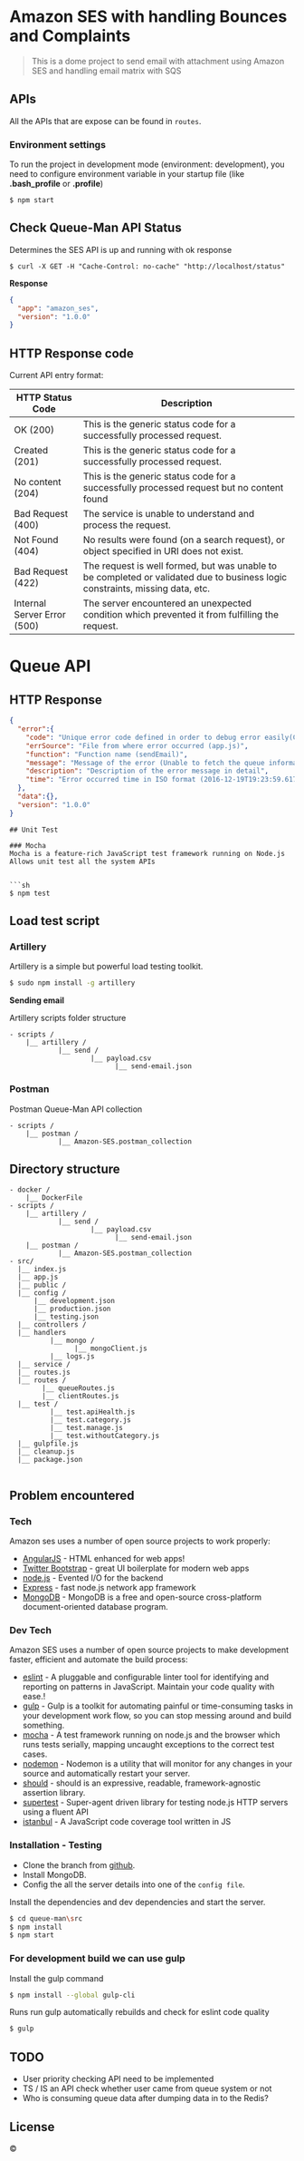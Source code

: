 # Amazon SES with handling Bounces and Complaints 

> This is a dome project to send email with attachment using Amazon SES and handling email matrix with SQS 

## APIs
All the APIs that are expose can be found in `routes`.

### Environment settings

To run the project in development mode (environment: development), you need to configure environment variable in your startup file (like **.bash_profile** or **.profile**)

```
$ npm start
```

## Check Queue-Man API Status
Determines the SES API is up and running with ok response


```curl
$ curl -X GET -H "Cache-Control: no-cache" "http://localhost/status"
```
**Response**

```json
{
  "app": "amazon_ses",
  "version": "1.0.0"
}
```

## HTTP Response code

Current API entry format:

| HTTP Status Code | Description |
| --- | --- |
| OK (200) | This is the generic status code for a successfully processed request. |
| Created (201) | This is the generic status code for a successfully processed request. |
| No content (204) | This is the generic status code for a successfully processed request but no content found |
| Bad Request (400) | The service is unable to understand and process the request. |
| Not Found (404) | No results were found (on a search request), or object specified in URI does not exist. |
| Bad Request (422) | The request is well formed, but was unable to be completed or validated due to business logic constraints, missing data, etc.  |
| Internal Server Error (500) | The server encountered an unexpected condition which prevented it from fulfilling the request. |

# Queue API

## HTTP Response
```json
{
  "error":{
    "code": "Unique error code defined in order to debug error easily(CQ01)",
    "errSource": "File from where error occurred (app.js)",  
    "function": "Function name (sendEmail)", 
    "message": "Message of the error (Unable to fetch the queue information)", 
    "description": "Description of the error message in detail", 
    "time": "Error occurred time in ISO format (2016-12-19T19:23:59.617Z)"
  },
  "data":{},
  "version": "1.0.0"
}
```

```
## Unit Test

### Mocha
Mocha is a feature-rich JavaScript test framework running on Node.js
Allows unit test all the system APIs


```sh
$ npm test
```


## Load test script
### Artillery
Artillery is a simple but powerful load testing toolkit.

```sh
$ sudo npm install -g artillery
```

**Sending email**


Artillery scripts folder structure

```
- scripts /
    |__ artillery /
            |__ send /
                    |__ payload.csv
	    	    	      |__ send-email.json
```

### Postman
Postman Queue-Man API collection

```
- scripts /
    |__ postman /
            |__ Amazon-SES.postman_collection
```

## Directory structure
```
- docker /
    |__ DockerFile
- scripts /
    |__ artillery /
            |__ send /
                    |__ payload.csv
	    	    	      |__ send-email.json
    |__ postman /
            |__ Amazon-SES.postman_collection
- src/
  |__ index.js
  |__ app.js
  |__ public /
  |__ config /
      |__ development.json
      |__ production.json
      |__ testing.json 
  |__ controllers /
  |__ handlers
          |__ mongo /
                |__ mongoClient.js
          |__ logs.js
  |__ service /
  |__ routes.js    
  |__ routes /
        |__ queueRoutes.js
        |__ clientRoutes.js
  |__ test /
	      |__ test.apiHealth.js     
	      |__ test.category.js     
	      |__ test.manage.js     
	      |__ test.withoutCategory.js     
  |__ gulpfile.js
  |__ cleanup.js
  |__ package.json
    
```
## Problem encountered



### Tech
Amazon ses uses a number of open source projects to work properly:

* [AngularJS] - HTML enhanced for web apps!
* [Twitter Bootstrap] - great UI boilerplate for modern web apps
* [node.js] - Evented I/O for the backend
* [Express] - fast node.js network app framework
* [MongoDB] - MongoDB is a free and open-source cross-platform document-oriented database program.

### Dev Tech
Amazon SES uses a number of open source projects to make development faster, efficient and automate the build process:

* [eslint] - A pluggable and configurable linter tool for identifying and reporting on patterns in JavaScript. Maintain your code quality with ease.!
* [gulp] - Gulp is a toolkit for automating painful or time-consuming tasks in your development work flow, so you can stop messing around and build something.
* [mocha] - A test framework running on node.js and the browser which runs tests serially, mapping uncaught exceptions to the correct test cases.
* [nodemon] - Nodemon is a utility that will monitor for any changes in your source and automatically restart your server.
* [should] - should is an expressive, readable, framework-agnostic assertion library.
* [supertest] - Super-agent driven library for testing node.js HTTP servers using a fluent API
* [istanbul] - A JavaScript code coverage tool written in JS

### Installation - Testing

* Clone the branch from [github]().
* Install MongoDB.
* Config the all the server details into one of the `config file`.

Install the dependencies and dev dependencies and start the server.

```sh
$ cd queue-man\src
$ npm install
$ npm start
```

### For development build we can use gulp
Install the gulp command

```sh
$ npm install --global gulp-cli
```

Runs run gulp automatically rebuilds and check for eslint code quality

```sh
$ gulp
```

## TODO
* User priority checking API need to be implemented
* TS / IS an API check whether user came from queue system or not 
* Who is consuming queue data after dumping data in to the Redis?

License
----
© 

[node.js]: <http://nodejs.org>
[Twitter Bootstrap]: <http://twitter.github.com/bootstrap/>
[Express]: <http://expressjs.com>
[MongoDB]: <https://docs.mongodb.com/>
[AngularJS]: <http://angularjs.org>
[Redis]: <https://redis.io/>
[RabbitMQ]: <https://www.rabbitmq.com/>
[eslint]: <http://eslint.org/>
[gulp]: <http://gulpjs.com/>
[mocha]: <https://mochajs.org/>
[nodemon]: <https://nodemon.io/>
[should]: <https://shouldjs.github.io/>
[supertest]: <https://github.com/visionmedia/supertest>
[istanbul]:<http://gotwarlost.github.io/istanbul/>
[rabbitmq-node]:<https://stash.bms.bz/projects/LIB/repos/queuelib-node/>